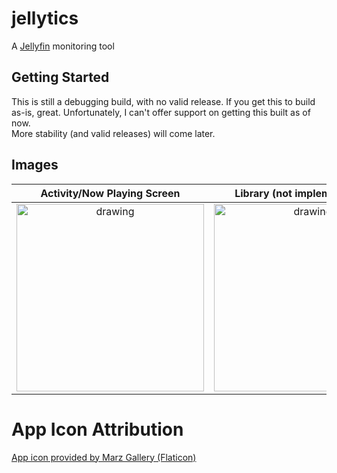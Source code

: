 # jellytics

A [Jellyfin](https://jellyfin.org/) monitoring tool

## Getting Started
This is still a debugging build, with no valid release. If you get this to build as-is, great. Unfortunately, I can't offer support on getting this built as of now.  
More stability (and valid releases) will come later.

## Images

|                                                         Activity/Now Playing Screen                                                          |                                                        Library (not implemented yet)                                                         |                                                                   Settings                                                                   |
|:--------------------------------------------------------------------------------------------------------------------------------------------:|:--------------------------------------------------------------------------------------------------------------------------------------------:|:--------------------------------------------------------------------------------------------------------------------------------------------:|
| <img src="https://user-images.githubusercontent.com/47901540/192846598-e2e89b8d-d491-491d-80d5-5a455b4a76fd.PNG" alt="drawing" width="300"/> | <img src="https://user-images.githubusercontent.com/47901540/192846604-4a2fbc11-58bd-49e3-8c01-eeba34811708.PNG" alt="drawing" width="300"/> | <img src="https://user-images.githubusercontent.com/47901540/192846615-cec136b3-417d-4dd6-9f8d-b728dfc66f29.PNG" alt="drawing" width="300"/> |



# App Icon Attribution
[App icon provided by Marz Gallery (Flaticon)](https://www.flaticon.com/free-icons/sealife)
